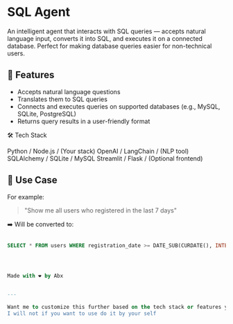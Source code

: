 # SQL Agent

An intelligent agent that interacts with SQL queries — accepts natural language input, converts it into SQL, and executes it on a connected database. Perfect for making database queries easier for non-technical users.

## 🚀 Features

- Accepts natural language questions
- Translates them to SQL queries
- Connects and executes queries on supported databases (e.g., MySQL, SQLite, PostgreSQL)
- Returns query results in a user-friendly format

🛠️ Tech Stack

Python / Node.js / (Your stack)
OpenAI / LangChain / (NLP tool)
SQLAlchemy / SQLite / MySQL
Streamlit / Flask / (Optional frontend)



## 🧠 Use Case

For example:
> "Show me all users who registered in the last 7 days"

➡️ Will be converted to:
```sql

SELECT * FROM users WHERE registration_date >= DATE_SUB(CURDATE(), INTERVAL 7 DAY);




Made with ❤️ by Abx


---

Want me to customize this further based on the tech stack or features you've built?
I will not if you want to use do it by your self
